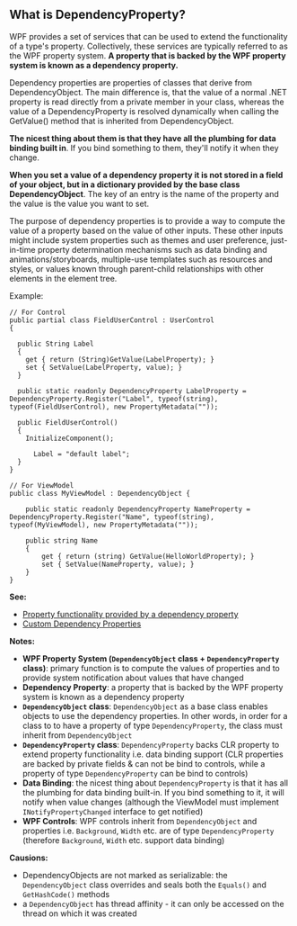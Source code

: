 ## What is DependencyProperty?
WPF provides a set of services that can be used to extend the functionality of a type's property. Collectively, these services are typically referred to as the WPF property system. 
**A property that is backed by the WPF property system is known as a dependency property.**

Dependency properties are properties of classes that derive from DependencyObject. The main difference is, that the value of a normal .NET property is read directly from a private member in your class, whereas the value of a DependencyProperty is resolved dynamically when calling the GetValue() method that is inherited from DependencyObject.

**The nicest thing about them is that they have all the plumbing for data binding built in**. If you bind something to them, they'll notify it when they change.

**When you set a value of a dependency property it is not stored in a field of your object, but in a dictionary provided by the base class DependencyObject**. The key of an entry is the name of the property and the value is the value you want to set.

The purpose of dependency properties is to provide a way to compute the value of a property based on the value of other inputs. These other inputs might include system properties such as themes and user preference, just-in-time property determination mechanisms such as data binding and animations/storyboards, multiple-use templates such as resources and styles, or values known through parent-child relationships with other elements in the element tree.

Example:
```
// For Control
public partial class FieldUserControl : UserControl
{

  public String Label
  {
    get { return (String)GetValue(LabelProperty); }
    set { SetValue(LabelProperty, value); }
  }
  
  public static readonly DependencyProperty LabelProperty = DependencyProperty.Register("Label", typeof(string), typeof(FieldUserControl), new PropertyMetadata(""));

  public FieldUserControl()
  {
    InitializeComponent();
	
	  Label = "default label";
  }
}

// For ViewModel
public class MyViewModel : DependencyObject {

	public static readonly DependencyProperty NameProperty = DependencyProperty.Register("Name", typeof(string), typeof(MyViewModel), new PropertyMetadata(""));

	public string Name
	{
		get { return (string) GetValue(HelloWorldProperty); }
		set { SetValue(NameProperty, value); }
	}
}
```

**See:** 
* [Property functionality provided by a dependency property](https://docs.microsoft.com/en-us/dotnet/framework/wpf/advanced/dependency-properties-overview#property-functionality-provided-by-a-dependency-property)
* [Custom Dependency Properties](https://docs.microsoft.com/en-us/dotnet/framework/wpf/advanced/custom-dependency-properties)

**Notes:**
* **WPF Property System (`DependencyObject` class + `DependencyProperty` class)**: primary function is to compute the values of properties and to provide system notification about values that have changed
* **Dependency Property**: a property that is backed by the WPF property system is known as a dependency property
* **`DependencyObject` class**: `DependencyObject` as a base class enables objects to use the dependency properties. In other words, in order for a class to to have a property of type `DependencyProperty`, the class must inherit from `DependencyObject`
* **`DependencyProperty` class**: `DependencyProperty` backs CLR property to extend property functionality i.e. data binding support (CLR properties are backed by private fields & can not be bind to controls, while a property of type `DependencyProperty` can be bind to controls)
* **Data Binding**: the nicest thing about `DependencyProperty` is that it has all the plumbing for data binding built-in. If you bind something to it, it will notify when value changes (although the ViewModel must implement `INotifyPropertyChanged` interface to get notified)
* **WPF Controls**: WPF controls inherit from `DependencyObject` and properties i.e. `Background`, `Width` etc. are of type `DependencyProperty` (therefore `Background`, `Width` etc. support data binding)

**Causions:**
* DependencyObjects are not marked as serializable: the `DependencyObject` class overrides and seals both the `Equals()` and `GetHashCode()` methods
* a `DependencyObject` has thread affinity - it can only be accessed on the thread on which it was created
